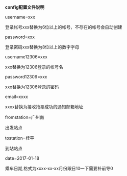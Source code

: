 
**config配置文件说明**

username=xxx

登录帐号xxx替换为6位以上的帐号，不存在的帐号会自动创建

password=xxx

登录密码xxx替换为8位以上的数字字母

username12306=xxx

xxx替换为12306登录的帐号名

password12306=xxx

xxx替换为12306登录的密码

email=xxxx

xxxx替换为接收抢票成功的通知邮箱地址

fromstation=广州南 

出发站点

tostation=桂平

到站站点

date=2017-01-18

乘车日期,格式为xxxx-xx-xx月份跟日10一下需要补前导0

